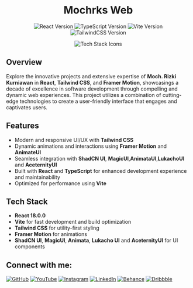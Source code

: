 <h1 align="center">Mochrks Web</h1>

<p align="center">
  <img src="https://img.shields.io/badge/React-18.0.0-blue" alt="React Version" />
  <img src="https://img.shields.io/badge/TypeScript-4.0.0-blue" alt="TypeScript Version" />
  <img src="https://img.shields.io/badge/Vite-5.3.4-brightgreen" alt="Vite Version" />
  <img src="https://img.shields.io/badge/TailwindCSS-2.4.0-06B6D4" alt="TailwindCSS Version" />
</p>

<p align="center">
  <img src="https://skillicons.dev/icons?i=react,typescript,vite,tailwind" alt="Tech Stack Icons" />
</p>

## Overview

Explore the innovative projects and extensive expertise of **Moch. Rizki Kurniawan** in **React**, **Tailwind CSS**, and **Framer Motion**, showcasings a decade of excellence in software development through compelling and dynamic web experiences. This project utilizes a combination of cutting-edge technologies to create a user-friendly interface that engages and captivates users.

## Features

- Modern and responsive UI/UX with **Tailwind CSS**
- Dynamic animations and interactions using **Framer Motion** and **AnimateUI**
- Seamless integration with **ShadCN UI**, **MagicUI**,**AnimataUI**,**LukachoUI** and **AceternityUI**
- Built with **React** and **TypeScript** for enhanced development experience and maintainability
- Optimized for performance using **Vite**

## Tech Stack

- **React 18.0.0**
- **Vite** for fast development and build optimization
- **Tailwind CSS** for utility-first styling
- **Framer Motion** for animations
- **ShadCN UI**, **MagicUI**, **Animata**, **Lukacho UI** and **AceternityUI** for UI components


## Connect with me:
[![GitHub](https://img.shields.io/badge/GitHub-333?style=for-the-badge&logo=github&logoColor=white)](https://github.com/mochrks)
[![YouTube](https://img.shields.io/badge/YouTube-FF0000?style=for-the-badge&logo=youtube&logoColor=white)](https://youtube.com/@Gdvisuel)
[![Instagram](https://img.shields.io/badge/Instagram-E4405F?style=for-the-badge&logo=instagram&logoColor=white)](https://instagram.com/mochrks)
[![LinkedIn](https://img.shields.io/badge/LinkedIn-0077B5?style=for-the-badge&logo=linkedin&logoColor=white)](https://linkedin.com/in/mochrks)
[![Behance](https://img.shields.io/badge/Behance-1769FF?style=for-the-badge&logo=behance&logoColor=white)](https://behance.net/mochrks)
[![Dribbble](https://img.shields.io/badge/Dribbble-EA4C89?style=for-the-badge&logo=dribbble&logoColor=white)](https://dribbble.com/mochrks)
